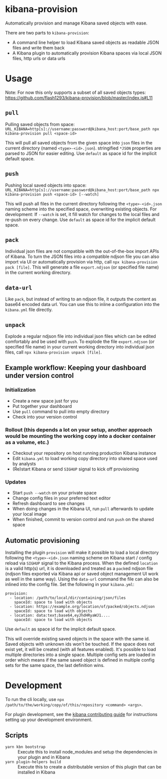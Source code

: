 # kibana-provision

Automatically provision and manage Kibana saved objects with ease.

There are two parts to `kibana-provision`:
* A command line helper to load Kibana saved objects as readable JSON files and write them back
* A Kibana plugin to automatically provision Kibana spaces via local JSON files, http urls or data urls

# Usage

Note: For now this only supports a subset of all saved objects types: https://github.com/flash1293/kibana-provision/blob/master/index.js#L11

## `pull`

Pulling saved objects from space: `URL_KIBANA=http[s]://username:password@kibana_host:port/base_path npx kibana-provision pull <space-id>`

This will pull all saved objects from the given space into `json` files in the current directory (named `<type>-<id>.json`). stringified `*JSON` properties are parsed to JSON for easier editing. Use `default` as space id for the implicit default space.

## `push`

Pushing local saved objects into space: `URL_KIBANA=http[s]://username:password@kibana_host:port/base_path npx kibana-provision push <space-id> [--watch]`

This will push all files in the current directory following the `<type>-<id>.json` naming scheme into the specified space, overwriting existing objects. For development: If `--watch` is set, it fill watch for changes to the local files and re-push on every change. Use `default` as space id for the implicit default space.

## `pack`

Individual json files are not compatible with the out-of-the-box import APIs of Kibana. To turn the JSON files into a compatible ndjson file you can also import via UI or automatically provision via http, call `npx kibana-provision pack [file]`. This will generate a file `export.ndjson` (or specified file name) in the current working directory.

## `data-url`

Like `pack`, but instead of writing to an ndjson file, it outputs the content as base64 encoded data url. You can use this to inline a configuration into the `kibana.yml` file directly.

## `unpack`

Explode a regular ndjson file into individual json files which can be edited comfortably and be used with `push`. To explode the file `export.ndjson` (or specified file name) in your current working directory into individual json files, call `npx kibana-provision unpack [file]`.

## Example workflow: Keeping your dashboard under version control

### Initialization
* Create a new space just for you
* Put together your dashboard
* Use `pull` command to pull into empty directory
* Check into your version control


### Rollout (this depends a lot on your setup, another approach would be mounting the working copy into a docker container as a volume, etc.)
* Checkout your repository on host running production Kibana instance
* Edit `kibana.yml` to load working copy directory into shared space used by analysts
* (Re)start Kibana or send `SIGHUP` signal to kick off provisioning

### Updates
* Start `push --watch` on your private space
* Change config files in your preferred text editor
* Refresh dashboard to see changes
* When doing changes in the Kibana UI, run `pull` afterwards to update your local image
* When finished, commit to version control and run `push` on the shared space

## Automatic provisioning

Installing the plugin `provision` will make it possible to load a local directory following the `<type>-<id>.json` naming scheme on Kibana start / config reload via `SIGHUP` signal to the Kibana process.
When the defined `location` is a valid http(s) url, it is downloaded and treated as a `pack`ed ndjson file (ndjson files exported via Kibana api or saved object management UI work as well in the same way). Using the `data-url` command the file can also be inlined into the config file.
Set the following in your `kibana.yml`:
```
provision:
  - location: /path/to/local/dir/containing/json/files
    spaceId: space to load with objects 
  - location: https://example.org/location/of/packed/objects.ndjson
    spaceId: space to load with objects 
  - location: data:text;base64,eyJhdHRyaWJ1....
    spaceId: space to load with objects 
```

Use `default` as space id for the implicit default space.

This will override existing saved objects in the space with the same id. Saved objects with unknown ids won't be touched. If the space does not exist yet, it will be created (with all features enabled). It's possible to load multiple directories into a single space. Multiple config sets are loaded in order which means if the same saved object is defined in multiple config sets for the same space, the last definition wins.

# Development

To run the cli locally, use `npx /path/to/the/working/copy/of/this/repository <command> <args>`.

For plugin development, see the [kibana contributing guide](https://github.com/elastic/kibana/blob/main/CONTRIBUTING.md) for instructions setting up your development environment.

## Scripts

<dl>
  <dt><code>yarn kbn bootstrap</code></dt>
  <dd>Execute this to install node_modules and setup the dependencies in your plugin and in Kibana</dd>

  <dt><code>yarn plugin-helpers build</code></dt>
  <dd>Execute this to create a distributable version of this plugin that can be installed in Kibana</dd>
</dl>
